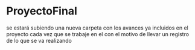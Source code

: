 # ProyectoFinal

se estará subiendo una nueva carpeta con los avances ya incluidos en el proyecto cada vez que se trabaje en el con el motivo de llevar un registro de lo que se va realizando
